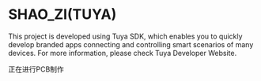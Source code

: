 # SHAO_ZI(TUYA)
This project is developed using Tuya SDK, which enables you to quickly develop branded apps connecting and controlling smart scenarios of many devices. For more information, please check Tuya Developer Website.

正在进行PCB制作
